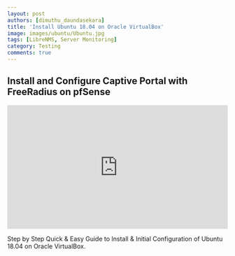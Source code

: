 ```yaml
---
layout: post
authors: [dimuthu_daundasekara]
title: 'Install Ubuntu 18.04 on Oracle VirtualBox'
image: images/ubuntu/Ubuntu.jpg
tags: [LibreNMS, Server Monitoring]
category: Testing
comments: true
---
```


## Install and Configure Captive Portal with FreeRadius on pfSense

<style>.embed-container { position: relative; padding-bottom: 56.25%; height: 0; overflow: hidden; max-width: 100%; } .embed-container iframe, .embed-container object, .embed-container embed { position: absolute; top: 0; left: 0; width: 100%; height: 100%; }</style><div class='embed-container'><iframe src='https://www.youtube.com/embed/hqjE4KySvWU' frameborder='0' allowfullscreen></iframe></div>


Step by Step Quick & Easy Guide to Install & Initial Configuration of Ubuntu 18.04 on Oracle VirtualBox.